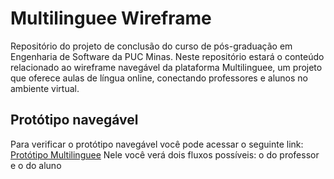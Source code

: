 # Multilinguee Wireframe

Repositório do projeto de conclusão do curso de pós-graduação em Engenharia de Software da PUC Minas.
Neste repositório estará o conteúdo relacionado ao wireframe navegável da plataforma Multilinguee, um projeto que oferece aulas de língua online, conectando professores e alunos no ambiente virtual.

## Protótipo navegável

Para verificar o protótipo navegável você pode acessar o seguinte link:
[Protótipo Multilinguee](https://www.figma.com/proto/06LIrE2PtLVmywczXlGhZQ/Multilinguee?node-id=36%3A2584&scaling=min-zoom&page-id=0%3A1&starting-point-node-id=36%3A2584&show-proto-sidebar=1)
Nele você verá dois fluxos possíveis: o do professor e o do aluno
